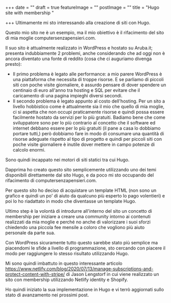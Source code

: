 +++
date = ""
draft = true
featureImage = ""
postImage = ""
title = "Hugo site with membership "

+++
Ultimamente mi sto interessando alla creazione di siti con Hugo.

Questo mio sito ne è un esempio, ma il mio obiettivo è il rifacimento del sito di mia moglie computersenzapensieri.com.

Il suo sito è attualmente realizzato in WordPress e hostato su Aruba.it; presenta indubbiamente 2 problemi, anche considerando che ad oggi non è ancora diventato una fonte di reddito (cosa che ci auguriamo divenga presto):

* Il primo problema è legato alle performance: a mio parere WordPress è una piattaforma che necessita di troppe risorse. E se parliamo di piccoli siti con poche visite giornaliere, è assurdo pensare di dover spendere un centinaio di euro all'anno tra hosting e SQL per evitare che il caricamento di una pagina impieghi diversi secondi.
* Il secondo problema è legato appunto al costo dell'hosting. Per un sito a livello hobbistico come è attualmente sia il mio che quello di mia moglie, ci si aspetta che non occupi praticamente risorse e quindi possa essere facilmente hostato da servizi per lo più gratuiti. Badiamo bene che come sviluppatore sono per lo più contrario al concetto che il software ed internet debbano essere per lo più gratuiti (il pane a casa lo dobbiamo portare tutti,) però dobbiamo fare in modo di consumare una quantità di risorse adeguate rispetto al tipo di progetto e quindi per piccoli siti con poche visite giornaliere è inutile dover mettere in campo potenze di calcolo enormi.

Sono quindi incappato nei motori di siti statici tra cui Hugo.

Dapprima ho creato questo sito semplicemente utilizzando uno dei temi disponibili direttamente dal sito Hugo, e da poco mi sto occupando del rifacimento di computersenzapensieri.com.

Per questo sito ho deciso di acquistare un template HTML (non sono un grafico e quindi un po' di aiuto da qualcuno più esperto lo pago volentieri) e poi lo ho riadattato in modo che diventasse un template Hugo.

Ultimo step è la volontà di introdurre all'interno del sito un concetto di membership per iniziare a creare una community intorno ai contenuti realizzati da mia moglie e perché no anche di valorizzare i suoi sforzi chiedendo una piccola fee mensile a coloro che vogliono più aiuto personale da parte sua.

Con WordPress sicuramente tutto questo sarebbe stato più semplice ma piacendomi le sfide a livello di programmazione, sto cercando con piacere il modo per raggiungere lo stesso risultato utilizzando Hugo.

Mi sono quindi imbattuto in questo interessante articolo https://www.netlify.com/blog/2020/07/13/manage-subscriptions-and-protect-content-with-stripe/ di Jason Lengstorf in cui viene realizzato un sito con membership utilizzando Netlify identity e Shopify.

Ho quindi iniziato la sua implementazione in Hugo e vi terrò aggiornati sullo stato di avanzamento nei prossimi post.